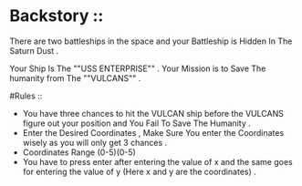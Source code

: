 
# Backstory ::

There are two battleships in the space and your Battleship is Hidden In The Saturn Dust .

Your Ship Is The ""USS ENTERPRISE"" . Your Mission is to Save The humanity from The ""VULCANS"" .

#Rules ::

- You have three chances to hit the VULCAN ship  before the VULCANS  figure out your position and You Fail To Save The Humanity .
- Enter the Desired Coordinates , Make Sure You enter the Coordinates wisely as you will only get 3 chances .
- Coordinates Range (0-5)(0-5)
-  You have to press enter after entering the value of x and the same goes for entering the value of y (Here x and y are the coordinates) .
